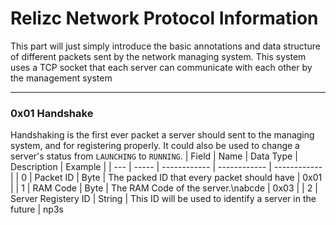 # Relizc Network Protocol Information
This part will just simply introduce the basic annotations and data structure of different packets sent by the network managing system. This system uses a TCP socket that each server can communicate with each other by the management system

---
### 0x01 Handshake
Handshaking is the first ever packet a server should sent to the managing system, and for registering properly. It could also be used to change a server's status from `LAUNCHING` to `RUNNING`.
| Field | Name | Data Type | Description | Example |
| --- | ----- | ------------ | ------------ | ------------ |
| 0 | Packet ID | Byte | The packed ID that every packet should have | 0x01 |
| 1 | RAM Code | Byte | The RAM Code of the server.\nabcde | 0x03 |
| 2 | Server Registery ID | String | This ID will be used to identify a server in the future | np3s
